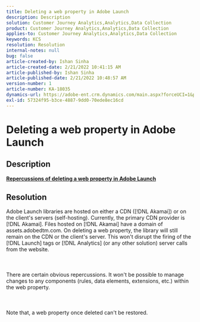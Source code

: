 ```yaml
---
title: Deleting a web property in Adobe Launch
description: Description
solution: Customer Journey Analytics,Analytics,Data Collection
product: Customer Journey Analytics,Analytics,Data Collection
applies-to: Customer Journey Analytics,Analytics,Data Collection
keywords: KCS
resolution: Resolution
internal-notes: null
bug: false
article-created-by: Ishan Sinha
article-created-date: 2/21/2022 10:41:15 AM
article-published-by: Ishan Sinha
article-published-date: 2/21/2022 10:48:57 AM
version-number: 1
article-number: KA-18035
dynamics-url: https://adobe-ent.crm.dynamics.com/main.aspx?forceUCI=1&pagetype=entityrecord&etn=knowledgearticle&id=8668adc9-0293-ec11-b400-000d3a58fa8c
exl-id: 57324f95-b3ce-4887-9dd0-70ede8ec16cd
---
```

# Deleting a web property in Adobe Launch

## Description

<u><b>Repercussions of deleting a web property in Adobe Launch</b></u>

## Resolution

Adobe Launch libraries are hosted on either a CDN ([!DNL Akamai]) or on the client's servers (self-hosting). Currently, the primary CDN provider is [!DNL Akamai]. Files hosted on [!DNL Akamai] have a domain of assets.adobedtm.com. On deleting a web property, the library will still remain on the CDN or the client's server. This won't disrupt the firing of the [!DNL Launch] tags or [!DNL Analytics] (or any other solution) server calls from the website.<br><br> <br><br>There are certain obvious repercussions. It won't be possible to manage changes to any components (rules, data elements, extensions, etc.) within the web property.<br><br> <br><br>Note that, a web property once deleted can't be restored.
